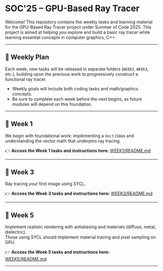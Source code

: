 # SOC'25 – GPU-Based Ray Tracer

Welcome! This repository contains the weekly tasks and learning material for the GPU-Based Ray Tracer project under Summer of Code 2025.
This project is aimed at helping you explore and build a basic ray tracer while learning essential concepts in computer graphics, C++.

---

## 📌 Weekly Plan

Each week, new tasks will be released in separate folders (`WEEK2`, `WEEK3`, etc.), building upon the previous work to progressively construct a functional ray tracer.

- Weekly goals will include both coding tasks and math/graphics concepts.
- Be sure to complete each week before the next begins, as future modules will depend on this foundation.

---

## 📅 Week 1

We begin with foundational work: implementing a `Vec3` class and understanding the vector math that underpins ray tracing.

👉 **Access the Week 1 tasks and instructions here:**
[WEEK1/README.md](https://github.com/KeyaanKR/SOC25-GPU-based-Ray-Tracer/blob/main/WEEK1/README.md)

---

## 📅 Week 3

Ray tracing your first image using SYCL.

👉 **Access the Week 3 tasks and instructions here:**
[WEEK3/README.md](https://github.com/KeyaanKR/SOC25-GPU-based-Ray-Tracer/blob/main/WEEK3/README.md)

---

## 📅 Week 5

Implement realistic rendering with antialiasing and materials (diffuse, metal, dielectric).  
Those using SYCL should implement material tracing and pixel sampling on GPU.

👉 **Access the Week 5 tasks and instructions here:**  
[WEEK5/README.md](https://github.com/KeyaanKR/SOC25-GPU-based-Ray-Tracer/blob/main/WEEK5/README.md)

---
